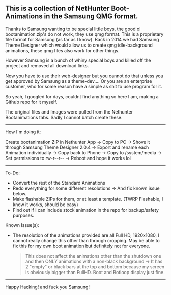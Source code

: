 This is a collection of NetHunter Boot-Animations in the Samsung QMG format.
----------------------------------------------------------------------------------------------------------------------------------

Thanks to Samsung wanting to be special little boys, the good ol bootanimation.zip's do not work, they use qmg format.
This is a proprietary file format for Samsung (as far as I know). 
Back in 2014 we had Samsung Theme Designer which would allow us to create qmg idle-background animations, these qmg files also work for other things.

However Samsung is a bunch of whiny special boys and killed off the project and removed all download links. 

Now you have to use their web-designer but you cannot do that unless you get approved by Samsung as a theme-dev.... Or you are an enterprise customer, who for some reason have a simple as shit to use program for it.





So yeah, I googled for days, couldnt find anything so here I am, making a Github repo for it myself. 









The original files and Images were pulled from the Nethunter Bootanimations tabs.
Sadly I cannot batch create these. 


----------------------------------------------------------------------------------------------------------------------------------


How I'm doing it:

Create bootanimation ZIP in Nethunter App -> Copy to PC -> Shove it through Samsung Theme Designer 2.0.4 -> Export and rename each Animation individually 
-> Copy back to Phone -> Copy to /system/media -> Set permissions to rw-r--r-- -> Reboot and hope it works lol


----------------------------------------------------------------------------------------------------------------------------------


To-Do:
- Convert the rest of the Standard Animations
- Redo everything for some different resolutions -> And fix known issue below.
- Make flashable ZIPs for them, or at least a template. (TWRP Flashable, I know it works, should be easy)
- Find out if I can include stock animation in the repo for backup/safety purposes. 


Known Issue(s):

- The resolution of the animations provided are all Full HD, 1920x1080, I cannot really change this other than through cropping. May be able to fix this for my own boot animation but definitely not for everyone.
     > This does not affect the animations other than the shutdown one and then ONLY animations with a non-black background -> It has 2 "empty" or black bars at the top and bottom because my screen is obviously bigger than FullHD. Boot and Botloop display just fine.

----------------------------------------------------------------------------------------------------------------------------------


Happy Hacking! 
			and fuck you Samsung!






